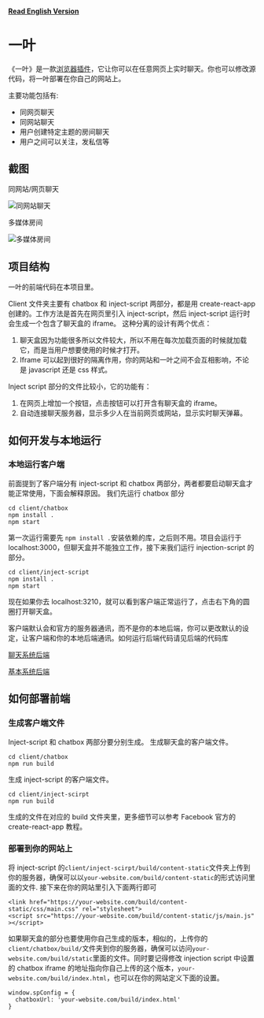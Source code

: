 #### [Read English Version](https://github.com/Same-Page/client/blob/master/README_EN.md)

# 一叶

《一叶》是一款[浏览器插件](https://chrome.google.com/webstore/detail/same-page/bldcellajihanglphncgjmceklbibjkk)，它让你可以在任意网页上实时聊天。你也可以修改源代码，将一叶部署在你自己的网站上。

主要功能包括有:

- 同网页聊天
- 同网站聊天
- 用户创建特定主题的房间聊天
- 用户之间可以关注，发私信等

## 截图

同网站/网页聊天

![同网站聊天](https://yiyechat.com/images/basic_chat.png)

多媒体房间

![多媒体房间](https://yiyechat.com/images/media_room.png)

## 项目结构

一叶的前端代码在本项目里。

Client 文件夹主要有 chatbox 和 inject-script 两部分，都是用 create-react-app 创建的。工作方法是首先在网页里引入 inject-script，然后 inject-script 运行时会生成一个包含了聊天盒的 iframe。
这种分离的设计有两个优点：

1. 聊天盒因为功能很多所以文件较大，所以不用在每次加载页面的时候就加载它，而是当用户想要使用的时候才打开。
2. Iframe 可以起到很好的隔离作用，你的网站和一叶之间不会互相影响，不论是 javascript 还是 css 样式。

Inject script 部分的文件比较小，它的功能有：

1. 在网页上增加一个按钮，点击按钮可以打开含有聊天盒的 iframe。
2. 自动连接聊天服务器，显示多少人在当前网页或网站，显示实时聊天弹幕。

## 如何开发与本地运行

### 本地运行客户端

前面提到了客户端分有 inject-script 和 chatbox 两部分，两者都要启动聊天盒才能正常使用，下面会解释原因。
我们先运行 chatbox 部分

```
cd client/chatbox
npm install .
npm start
```

第一次运行需要先 `npm install .`安装依赖的库，之后则不用。项目会运行于 localhost:3000，但聊天盒并不能独立工作，接下来我们运行 injection-script 的部分。

```
cd client/inject-script
npm install .
npm start
```

现在如果你去 localhost:3210，就可以看到客户端正常运行了，点击右下角的圆圈打开聊天盒。

客户端默认会和官方的服务器通讯，而不是你的本地后端，你可以更改默认的设定，让客户端和你的本地后端通讯。如何运行后端代码请见后端的代码库

[聊天系统后端](https://github.com/Same-Page/chat-backend)

[基本系统后端](https://github.com/Same-Page/web-backend)

## 如何部署前端

### 生成客户端文件

Inject-script 和 chatbox 两部分要分别生成。
生成聊天盒的客户端文件。

```
cd client/chatbox
npm run build
```

生成 inject-script 的客户端文件。

```
cd client/inject-scirpt
npm run build
```

生成的文件在对应的 build 文件夹里，更多细节可以参考 Facebook 官方的 create-react-app 教程。

### 部署到你的网站上

将 inject-script 的`client/inject-scirpt/build/content-static`文件夹上传到你的服务器，确保可以以`your-website.com/build/content-static`的形式访问里面的文件. 接下来在你的网站里引入下面两行即可

```
<link href="https://your-website.com/build/content-static/css/main.css" rel="stylesheet">
<script src="https://your-website.com/build/content-static/js/main.js" ></script>
```

如果聊天盒的部分也要使用你自己生成的版本，相似的，上传你的`client/chatbox/build/`文件夹到你的服务器，确保可以访问`your-website.com/build/static`里面的文件。同时要记得修改 injection script 中设置的 chatbox iframe 的地址指向你自己上传的这个版本，`your-website.com/build/index.html`，也可以在你的网站定义下面的设置。

```
window.spConfig = {
  chatboxUrl: 'your-website.com/build/index.html'
}
```
